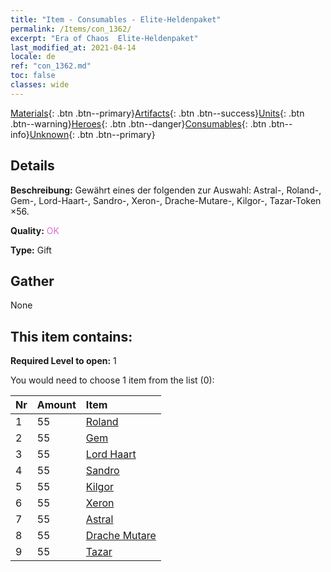 ```yaml
---
title: "Item - Consumables - Elite-Heldenpaket"
permalink: /Items/con_1362/
excerpt: "Era of Chaos  Elite-Heldenpaket"
last_modified_at: 2021-04-14
locale: de
ref: "con_1362.md"
toc: false
classes: wide
---
```

 [Materials](/de/Items/){: .btn .btn--primary}[Artifacts](/de/Items/Artifacts/){: .btn .btn--success}[Units](/de/Items/Units/){: .btn .btn--warning}[Heroes](/de/Items/Heroes/){: .btn .btn--danger}[Consumables](/de/Items/Consumables/){: .btn .btn--info}[Unknown](/de/Items/Unknown/){: .btn .btn--primary}

## Details
 **Beschreibung:** Gewährt eines der folgenden zur Auswahl: Astral-, Roland-, Gem-, Lord-Haart-, Sandro-, Xeron-, Drache-Mutare-, Kilgor-, Tazar-Token ×56.

 **Quality:** <span style="color: #DA70D6">OK</span>

 **Type:** Gift

## Gather

  None

## This item contains:

 **Required Level to open:** 1

 You would need to choose 1 item from the list (0):

  | Nr | Amount |     Item    |
  |:---|:-------|:------------|
  | 1 | 55 | [Roland](/de/Items/her_362/) | 
  | 2 | 55 | [Gem](/de/Items/her_369/) | 
  | 3 | 55 | [Lord Haart](/de/Items/her_370/) | 
  | 4 | 55 | [Sandro](/de/Items/her_371/) | 
  | 5 | 55 | [Kilgor](/de/Items/her_374/) | 
  | 6 | 55 | [Xeron](/de/Items/her_383/) | 
  | 7 | 55 | [Astral](/de/Items/her_388/) | 
  | 8 | 55 | [Drache Mutare](/de/Items/her_390/) | 
  | 9 | 55 | [Tazar](/de/Items/her_393/) | 
